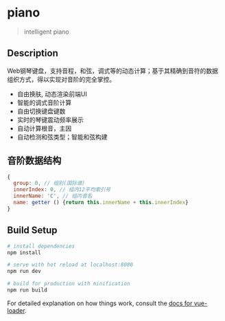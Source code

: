 # piano

> intelligent piano


## Description
Web钢琴键盘，支持音程，和弦，调式等的动态计算；基于其精确到音符的数据组织方式，得以实现对音阶的完全掌控。

* 自由换肤, 动态渲染前端UI
* 智能的调式音阶计算
* 自由切换键盘键数
* 实时的琴键震动频率展示
* 自动计算根音，主因
* 自动检测和弦类型；智能和弦构建


## 音阶数据结构
``` javascript
{
  group: 0, // 组别(国际谱)
  innerIndex: 0, // 组内12平均索引号
  innerName: 'C', // 组内音名
  name: getter () {return this.innerName + this.innerIndex}
}
```

## Build Setup

``` bash
# install dependencies
npm install

# serve with hot reload at localhost:8080
npm run dev

# build for production with minification
npm run build
```

For detailed explanation on how things work, consult the [docs for vue-loader](http://vuejs.github.io/vue-loader).
